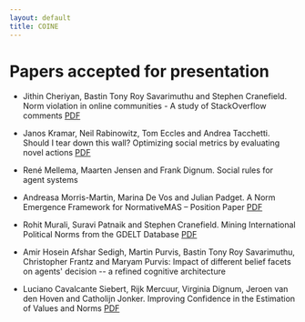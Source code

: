 ```yaml
---
layout: default
title: COINE
---
```


# Papers accepted for presentation

- Jithin Cheriyan, Bastin Tony Roy Savarimuthu and Stephen Cranefield. Norm violation in online communities - A study of StackOverflow comments [PDF](https://arxiv.org/abs/2004.05589)

- Janos Kramar, Neil Rabinowitz, Tom Eccles and Andrea Tacchetti. Should I tear down this wall? Optimizing social metrics by evaluating novel actions [PDF](https://arxiv.org/abs/2004.07625)

- René Mellema, Maarten Jensen and Frank Dignum. Social rules for agent systems

- Andreasa Morris-Martin, Marina De Vos and Julian Padget. A Norm Emergence Framework for NormativeMAS – Position Paper [PDF](https://arxiv.org/abs/2004.02575)

- Rohit Murali, Suravi Patnaik and Stephen Cranefield. Mining International Political Norms from the GDELT Database [PDF](https://arxiv.org/abs/2003.14027)

- Amir Hosein Afshar Sedigh, Martin Purvis, Bastin Tony Roy Savarimuthu, Christopher Frantz and Maryam Purvis: Impact of different belief facets on agents' decision -- a refined cognitive architecture 

- Luciano Cavalcante Siebert, Rijk Mercuur, Virginia Dignum, Jeroen van den Hoven and Catholijn Jonker. Improving Confidence in the Estimation of Values and Norms [PDF](https://arxiv.org/abs/2004.01056)

